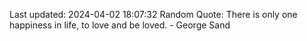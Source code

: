 Last updated: 2024-04-02 18:07:32
Random Quote: There is only one happiness in life, to love and be loved. - George Sand